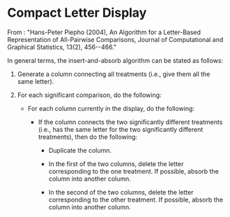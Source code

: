# Compact Letter Display

From : "Hans-Peter Piepho (2004), An Algorithm for a Letter-Based Representation of All-Pairwise Comparisons, Journal of Computational and Graphical Statistics, 13(2), 456--466."

In general terms, the insert-and-absorb algorithm can be stated as follows:

1. Generate a column connecting all treatments (i.e., give them all the same letter).

2. For each significant comparison, do the following:

   - For each column currently in the display, do the following:
   
     * If the column connects the two significantly different treatments (i.e., has the same letter for the two significantly different treatments), then do the following:

       - Duplicate the column.

       - In the first of the two columns, delete the letter corresponding to the one treatment. If possible, absorb the column into another column.

       - In the second of the two columns, delete the letter corresponding to the other treatment. If possible, absorb the column into another column.
